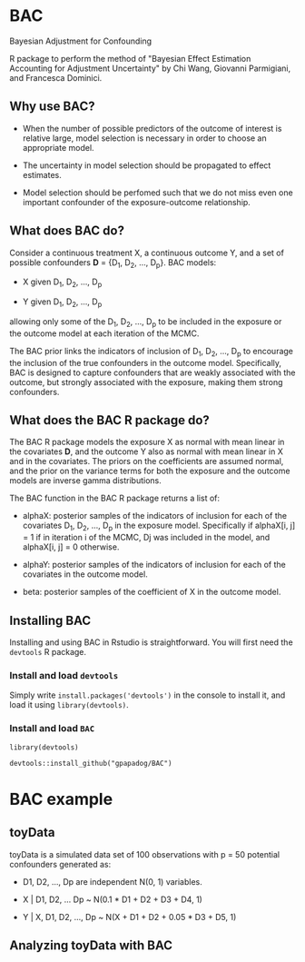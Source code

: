 # BAC
Bayesian Adjustment for Confounding

R package to perform the method of "Bayesian Effect Estimation Accounting for Adjustment Uncertainty" by Chi Wang, Giovanni Parmigiani, and Francesca Dominici.

## Why use BAC?

- When the number of possible predictors of the outcome of interest is relative large,
model selection is necessary in order to choose an appropriate model.

- The uncertainty in model selection should be propagated to effect estimates.

- Model selection should be perfomed such that we do not miss even one important
confounder of the exposure-outcome relationship.

## What does BAC do?

Consider a continuous treatment X, a continuous outcome Y, and a set of possible
confounders **D** = {D<sub>1</sub>, D<sub>2</sub>, ..., D<sub>p</sub>}. BAC models:

- X given D<sub>1</sub>, D<sub>2</sub>, ..., D<sub>p</sub>

- Y given D<sub>1</sub>, D<sub>2</sub>, ..., D<sub>p</sub>

allowing only some of the D<sub>1</sub>, D<sub>2</sub>, ..., D<sub>p</sub> to be included in the exposure or the
outcome model at each iteration of the MCMC.

The BAC prior links the indicators of inclusion of D<sub>1</sub>, D<sub>2</sub>,
..., D<sub>p</sub> to encourage
the inclusion of the true confounders in the outcome model. Specifically, BAC is
designed to capture confounders that are weakly associated with the outcome, but
strongly associated with the exposure, making them strong confounders.

## What does the BAC R package do?

The BAC R package models the exposure X as normal with mean linear in the covariates
**D**, and the outcome Y also as normal with mean linear in X and in the covariates. The
priors on the coefficients are assumed normal, and the prior on the variance terms for
both the exposure and the outcome models are inverse gamma distributions.

The BAC function in the BAC R package returns a list of:
- alphaX: posterior samples of the indicators of inclusion for each of the covariates
D<sub>1</sub>, D<sub>2</sub>, ..., D<sub>p</sub> in the exposure model. Specifically
if alphaX[i, j] = 1 if in iteration i of the MCMC, Dj was included in the model,
and alphaX[i, j] = 0 otherwise.

- alphaY: posterior samples of the indicators of inclusion for each of the covariates
in the outcome model.

- beta: posterior samples of the coefficient of X in the outcome model.


## Installing BAC
Installing and using BAC in Rstudio is straightforward. You will first need the ```devtools``` R package.
### Install and load ```devtools```
Simply write ```install.packages('devtools')``` in the console to install it, and load it using ```library(devtools)```.
### Install and load ```BAC```
```
library(devtools)

devtools::install_github("gpapadog/BAC")
```


# BAC example

## toyData
toyData is a simulated data set of 100 observations with p = 50 potential confounders generated as:

- D1, D2, ..., Dp are independent N(0, 1) variables.

- X | D1, D2, ... Dp ~ N(0.1 * D1 + D2 + D3 + D4, 1)

- Y | X, D1, D2, ..., Dp ~ N(X + D1 + D2 + 0.05 * D3 + D5, 1)


## Analyzing toyData with BAC

